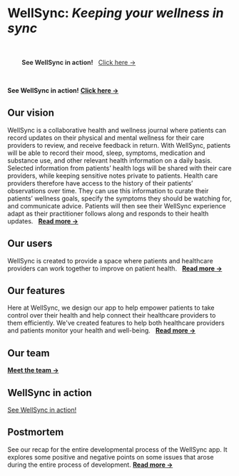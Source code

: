# WellSync: *Keeping your wellness in sync*

<div style="padding: 2rem; background-color: var(--bg); filter: brightness(1.7);">
	<b>See WellSync in action!</b>
	&nbsp;
	<a href="https://en.wikipedia.org">Click here →</a>
</div>

**See WellSync in action!** **[Click&nbsp;here&nbsp;→](video.md)**

## Our vision
WellSync is a collaborative health and wellness journal where patients can record updates on their physical and mental wellness for their care providers to review, and receive feedback in return. With WellSync, patients will be able to record their mood, sleep, symptoms, medication and substance use, and other relevant health information on a daily basis. Selected information from patients’ health logs will be shared with their care providers, while keeping sensitive notes private to patients. Health care providers therefore have access to the history of their patients’ observations over time. They can use this information to curate their patients’ wellness goals, specify the symptoms they should be watching for, and communicate advice. Patients will then see their WellSync experience adapt as their practitioner follows along and responds to their health updates.
&nbsp;
**[Read&nbsp;more&nbsp;→](our-vision.md)**

## Our users
WellSync is created to provide a space where patients and healthcare providers can work together to improve on patient health.
&nbsp;
**[Read&nbsp;more&nbsp;→](our-users.md)**

## Our features
Here at WellSync, we design our app to help empower patients to take control over their health and help connect their healthcare providers to them efficiently. We've created features to help both healthcare providers and patients monitor your health and well-being.
&nbsp;
**[Read&nbsp;more&nbsp;→](our-features.md)**

## Our team
**[Meet&nbsp;the&nbsp;team&nbsp;→](our-team.md)**

## WellSync in action
[See WellSync in action!](https://en.wikipedia.org)

## Postmortem
See our recap for the entire developmental process of the WellSync app. It explores some positive and negative points on some issues that arose during the entire process of development.
**[Read&nbsp;more&nbsp;→](postmortem.md)**
